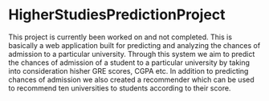 # HigherStudiesPredictionProject
This project is currently been worked on and not completed. This is basically a web application built for predicting and analyzing the chances of admission to a particular university. Through this system we aim to predict the chances of admission of a student to a particular university by taking into consideration hisher GRE scores, CGPA etc.
In addition to predicting chances of admission we also created a recommender which can be used to recommend ten universities to students according to their score. 
